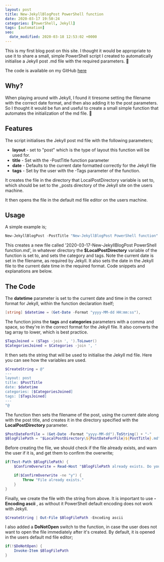 ```yaml
---
layout: post
title: New-JekyllBlogPost PowerShell function
date: 2020-03-17 19:50:24
categories: [PowerShell, Jekyll]
tags: [automation]
seo:
  date_modified: 2020-03-18 12:53:02 +0000
---
```

This is my first blog post on this site. I thought it would be appropriate to use it to share a small, simple PowerShell script I created to automatically initialise a Jekyll post .md file with the required parameters. :slightly_smiling_face:

The code is available on my GitHub [here]('https://github.com/paddycull/New-JekyllBlogPost')

## Why?
When playing around with Jekyll, I found it tiresome setting the filename with the correct date format, and then also adding it to the post parameters. So I thought it would be fun and useful to create a small simple function that automates the initialization of the md file. :slightly_smiling_face:

## Features
The script initialises the Jekyll post md file with the following parameters;
* **layout** - set to "post" which is the type of layout this function will be used for.
* **title** - Set with the -PostTitle function parameter
* **date** - Defaults to the current date formatted correctly for the Jekyll file
* **tags** - Set by the user with the -Tags parameter of the function.

It creates the file in the directory that LocalPostDirectory variable is set to, which should be set to the _posts directory of the Jekyll site on the users machine.

It then opens the file in the default md file editor on the users machine. 

## Usage
A simple example is;
```powershell
New-JekyllBlogPost -PostTitle "New-JekyllBlogPost PowerShell function" -Categories "PowerShell", "Jekyll" -Tags "automation"
```

This creates a new file called '2020-03-17-New-JekyllBlogPost PowerShell function.md', in whatever directory the **$LocalPostDirectory** variable of the function is set to, and sets the category and tags. Note the current date is set in the filename, as required by Jekyll. It also sets the date in the Jekyll file to the current date time in the required format. Code snippets and explanations are below.

## The Code
The **datetime** parameter is set to the current date and time in the correct format for Jekyll, within the function declaration itself;
```powershell
[string] $datetime = (Get-Date -Format "yyyy-MM-dd HH:mm:ss"),
```

The function joins the **tags** and **categories** parameters with a comma and space, so they're in the correct format for the Jekyll file. It also converts the tag array to lower, which is best practice. 
```powershell
$TagsJoined = ($Tags -join ', ').ToLower()
$CategoriesJoined = $Categories -join ', '
```

It then sets the string that will be used to initialise the Jekyll md file. Here you can see how the variables are used.
```powershell
$CreateString = @"
---
layout: post
title: $PostTitle
date: $datetime
categories: [$CategoriesJoined]
tags: [$TagsJoined]
---
"@
```

The function then sets the filename of the post, using the current date along with the post title, and creates it in the directory specified with the **LocalPostDirectory** parameter.

```powershell
$PostDateForFile = (Get-Date -Format "yyyy-MM-dd").ToString() + "-"
$BlogFilePath = "$LocalPostDirectory\${PostDateForFile}${PostTitle}.md"
```

Before creating the file, we should check if the file already exists, and warn the user if it is, and get them to confirm the overwrite;
```powershell
if(Test-Path $BlogFilePath) {
    $ConfirmOverwrite = Read-Host "$BlogFilePath already exists. Do you want to overwrite it? (y/n)"

    if($ConfirmOverwrite -ne "y") {
        Throw "File already exists."
    }
}
```
Finally, we create the file with the string from above. It is important to use **-Encoding ascii** , as without it PowerShell default encoding does not work with Jekyll.
```powershell
$CreateString | Out-File $BlogFilePath -Encoding ascii
```

I also added a **DoNotOpen** switch to the function, in case the user does not want to open the file immediately after it's created. By default, it is opened in the users default md file editor;
```powershell
if(!$DoNotOpen) {
    Invoke-Item $BlogFilePath
}
```

